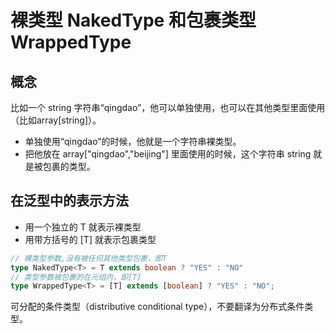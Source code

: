 # 裸类型 NakedType 和包裹类型 WrappedType

## 概念

比如一个 string 字符串“qingdao”，他可以单独使用，也可以在其他类型里面使用（比如array[string]）。

* 单独使用“qingdao”的时候，他就是一个字符串裸类型。
* 把他放在 array["qingdao","beijing"] 里面使用的时候，这个字符串 string 就是被包裹的类型。

## 在泛型中的表示方法

* 用一个独立的 T 就表示裸类型
* 用带方括号的 [T] 就表示包裹类型

```typescript
// 裸类型参数,没有被任何其他类型包裹，即T
type NakedType<T> = T extends boolean ? "YES" : "NO"
// 类型参数被包裹的在元组内，即[T]
type WrappedType<T> = [T] extends [boolean] ? "YES" : "NO";
```

可分配的条件类型（distributive conditional type），不要翻译为分布式条件类型。
